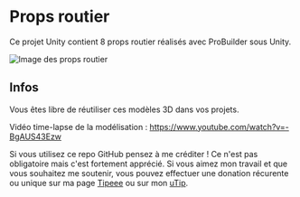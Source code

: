 # Props routier
Ce projet Unity contient 8 props routier réalisés avec ProBuilder sous Unity.

![Image des props routier](https://www.tutounity.fr/upload/props-routier.jpg)

## Infos
Vous êtes libre de réutiliser ces modèles 3D dans vos projets.

Vidéo time-lapse de la modélisation : https://www.youtube.com/watch?v=-BgAUS43Ezw

Si vous utilisez ce repo GitHub pensez à me créditer ! Ce n'est pas obligatoire mais c'est fortement apprécié. Si vous aimez mon travail et que vous souhaitez me soutenir, vous pouvez effectuer une donation récurente ou unique sur ma page [Tipeee](https://fr.tipeee.com/tuto-unity-fr) ou sur mon [uTip](https://utip.io/tutounityfr).
